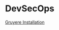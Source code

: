 # DevSecOps

[Gruyere Installation](https://github.com/dehvCurtis/Scripts/blob/master/DevSecOps/gruyere_installation.sh)